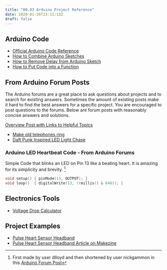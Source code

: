 ```yaml
---
title: "00.03 Arduino Project Reference"
date: 2020-01-26T23:11:13Z
draft: false
---
```


## Arduino Code

- [Official Arduino Code Reference](https://www.arduino.cc/reference/en/)
- [How to Combine Arduino Sketches](https://youtu.be/nepj56gusuk)
- [How to Remove Delay from Arduino Sketch](https://youtu.be/EdpFZ8iCXo4)
- [How to Put Code into a Function](https://youtu.be/eBAeqSWm_hw)

## From Arduino Forum Posts

The Arduino forums are a great place to ask questions about projects and to search for existing answers. Sometimes the amount of existing posts make it hard to find the best answers for a specific project. You are encouraged to post questions to the forums. Below are forum posts with reasonably concise answers and solutions.

[Overview Post with Links to Helpful Topics](https://forum.arduino.cc/t/useful-links-check-here-for-reference-posts-tutorials/370268)

- [Make old telephones ring](https://forum.arduino.cc/t/making-old-telephone-s-ring/60821/9)
- [Daft Punk Inspired LED Light Chase](https://forum.arduino.cc/index.php?topic=200736.0)

### Arduino LED Heartbeat Code - From Arduino Forums

Simple Code that blinks an LED on Pin 13 like a beating heart. It is amazing for its simplicity and brevity. [^1]

```C
void setup() { pinMode(13, OUTPUT); }
void loop()  { digitalWrite(13, !(millis() & 640)); }
```

## Electronics Tools

- [Voltage Drop Calculator](https://www.calculator.net/voltage-drop-calculator.html)

## Project Examples

- [Pulse Heart Sensor Headband](https://pulsesensor.com/blogs/news/6327710-heartbeat-headband-dyi-video)
- [Pulse Heart Sensor Headband Article on Makezine](https://makezine.com/projects/beating-heart-headband/)

[^1]: First made by user dlloyd and then shortened by user nickgammon in this [Arduino Forum Post](https://forum.arduino.cc/t/trying-to-create-an-asymmetrical-blink-without-delay-please-help/294231/30)
